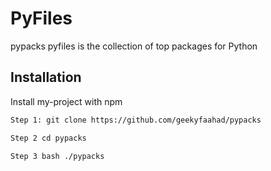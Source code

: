 
# PyFiles

pypacks pyfiles is the collection of top packages for Python


## Installation

Install my-project with npm

```bash
Step 1: git clone https://github.com/geekyfaahad/pypacks

Step 2 cd pypacks

Step 3 bash ./pypacks
```
